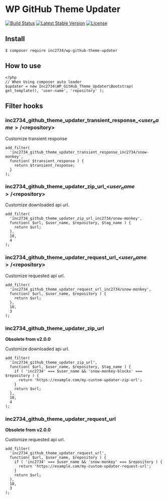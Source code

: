 # WP GitHub Theme Updater

[![Build Status](https://travis-ci.com/inc2734/wp-github-theme-updater.svg?branch=master)](https://travis-ci.com/inc2734/wp-github-theme-updater)
[![Latest Stable Version](https://poser.pugx.org/inc2734/wp-github-theme-updater/v/stable)](https://packagist.org/packages/inc2734/wp-github-theme-updater)
[![License](https://poser.pugx.org/inc2734/wp-github-theme-updater/license)](https://packagist.org/packages/inc2734/wp-github-theme-updater)

## Install
```
$ composer require inc2734/wp-github-theme-updater
```

## How to use
```
<?php
// When Using composer auto loader
$updater = new Inc2734\WP_GitHub_Theme_Updater\Bootstrap( get_template(), 'user-name', 'repository' );
```

## Filter hooks

### inc2734_github_theme_updater_transient_response_<$user_name>/<$repository>

Customize transient response

```
add_filter(
  'inc2734_github_theme_updater_transient_response_inc2734/snow-monkey',
  function( $transient_response ) {
    return $transient_response;
  }
);
```

### inc2734_github_theme_updater_zip_url_<$user_name>/<$repository>

Customize downloaded api url.

```
add_filter(
  'inc2734_github_theme_updater_zip_url_inc2734/snow-monkey',
  function( $url, $user_name, $repository, $tag_name ) {
    return $url;
  },
  10,
  4
);
```

### inc2734_github_theme_updater_request_url_<$user_name>/<$repository>

Customize requested api url.

```
add_filter(
  'inc2734_github_theme_updater_request_url_inc2734/snow-monkey',
  function( $url, $user_name, $repository ) {
    return $url;
  },
  10,
  3
);
```

### inc2734_github_theme_updater_zip_url

**Obsolete from v2.0.0**

Customize downloaded api url.

```
add_filter(
  'inc2734_github_theme_updater_zip_url',
  function( $url, $user_name, $repository, $tag_name ) {
    if ( 'inc2734' === $user_name && 'snow-monkey-blocks' === $repository ) {
      return 'https://example.com/my-custom-updater-zip-url';
    }
    return $url;
  },
  10,
  4
);
```

### inc2734_github_theme_updater_request_url

**Obsolete from v2.0.0**

Customize requested api url.

```
add_filter(
  'inc2734_github_theme_updater_request_url',
  function( $url, $user_name, $repository ) {
    if ( 'inc2734' === $user_name && 'snow-monkey' === $repository ) {
      return 'https://example.com/my-custom-updater-request-url';
    }
    return $url;
  },
  10,
  3
);
```
